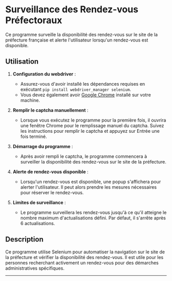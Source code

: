 
# Surveillance des Rendez-vous Préfectoraux

Ce programme surveille la disponibilité des rendez-vous sur le site de la préfecture française et alerte l'utilisateur lorsqu'un rendez-vous est disponible.

## Utilisation

1. **Configuration du webdriver** :
   - Assurez-vous d'avoir installé les dépendances requises en exécutant `pip install webdriver_manager selenium`.
   - Vous devez également avoir [Google Chrome](https://www.google.com/chrome/) installé sur votre machine.

2. **Remplir le captcha manuellement** :
   - Lorsque vous exécutez le programme pour la première fois, il ouvrira une fenêtre Chrome pour le remplissage manuel du captcha. Suivez les instructions pour remplir le captcha et appuyez sur Entrée une fois terminé.

3. **Démarrage du programme** :
   - Après avoir rempli le captcha, le programme commencera à surveiller la disponibilité des rendez-vous sur le site de la préfecture.

4. **Alerte de rendez-vous disponible** :
   - Lorsqu'un rendez-vous est disponible, une popup s'affichera pour alerter l'utilisateur. Il peut alors prendre les mesures nécessaires pour réserver le rendez-vous.

5. **Limites de surveillance** :
   - Le programme surveillera les rendez-vous jusqu'à ce qu'il atteigne le nombre maximum d'actualisations défini. Par défaut, il s'arrête après 6 actualisations.

## Description

Ce programme utilise Selenium pour automatiser la navigation sur le site de la préfecture et vérifier la disponibilité des rendez-vous. Il est utile pour les personnes recherchant activement un rendez-vous pour des démarches administratives spécifiques.

--- 

